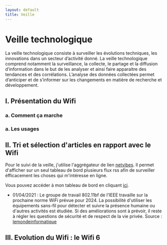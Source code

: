 ```yaml
---
layout: default
title: Veille
---
```


# Veille technologique

La veille technologique consiste à surveiller les évolutions techniques, les innovations dans un secteur d’activité donné. La veille technologique comprend notamment la surveillance, la collecte, le partage et la diffusion d’information dans le but de les analyser et ainsi faire apparaitre des tendances et des corrélations. L’analyse des données collectées permet d’anticiper et de s’informer sur les changements en matière de recherche et développement.

## I. Présentation du Wifi

### a. Comment ça marche
### a. Les usages

## II. Tri et sélection d'articles en rapport avec le Wifi

Pour le suivi de la veille, j'utilise l'aggrégateur de lien [netvibes](https://www.netvibes.com/). Il permet d'afficher sur un seul tableau de bord plusieurs flux rss afin de surveiller éfficacement les choses qui m'intéresse en ligne.

Vous pouvez accéder à mon tableau de bord en cliquant [ici](https://www.netvibes.com/arthuritic#Wifi).

- 01/04/2021 : Le groupe de travail 802.11bf de l'IEEE travaille sur la prochaine norme WiFi prévue pour 2024. La possibilité d'utiliser les équipements sans-fil pour détecter et suivre la présence humaine ou d'autres activités est étudiée. Si des améliorations sont à prévoir, il reste à régler les questions de sécurité et de respect de la vie privée.
Source : [lemondeinformatique](https://www.lemondeinformatique.fr/actualites/lire-avec-80211bf-des-equipements-wifi-transformes-en-capteurs-82470.html)

## III. Evolution du Wifi : le Wifi 6
